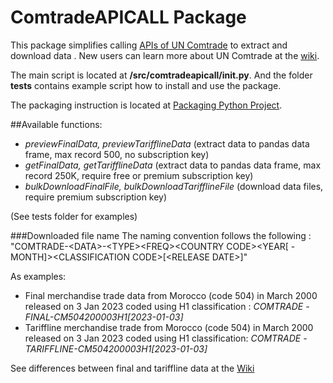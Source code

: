 # ComtradeAPICALL Package
This package simplifies calling [APIs of UN Comtrade](https://comtradedeveloper.un.org) to extract and download data
. New users can learn more about UN Comtrade at the [wiki](https://unstats.un.org/wiki/display/comtrade/UN+Comtrade).

The main script is located at **/src/comtradeapicall/__init__.py**. And the folder **tests** contains
 example
 script how to install and use the package.

The packaging instruction is located at [Packaging Python Project](https://packaging.python.org/en/latest/tutorials/packaging-projects/).

##Available functions:
- *previewFinalData, previewTarifflineData* (extract data to pandas data frame, max record 500, no subscription key)
- *getFinalData, getTarifflineData* (extract data to pandas data frame, max record 250K, require free or premium
 subscription
 key)
- *bulkDownloadFinalFile, bulkDownloadTarifflineFile* (download data files, require premium subscription
 key)
 
(See tests folder for examples)

###Downloaded file name
The naming convention follows the following : "COMTRADE-\<DATA>-\<TYPE>\<FREQ>\<COUNTRY CODE>\<YEAR\[
-MONTH\]>\<CLASSIFICATION CODE>\[\<RELEASE DATE\>\]"

As examples:
- Final merchandise trade data from Morocco (code 504) in March 2000 released on 3 Jan 2023 coded using H1
 classification
 : *COMTRADE
-FINAL-CM504200003H1[2023-01-03]*
- Tariffline merchandise trade from Morocco (code 504) in March 2000 released on 3 Jan 2023 coded using H1 classification: *COMTRADE
-TARIFFLINE-CM504200003H1[2023-01-03]*

See differences between final and tariffline data at the [Wiki](https://unstats.un.org/wiki/display/comtrade/New+Comtrade+FAQ+for+First+Time+Users#NewComtradeFAQforFirstTimeUsers-Whatisthetarifflinedata?)
